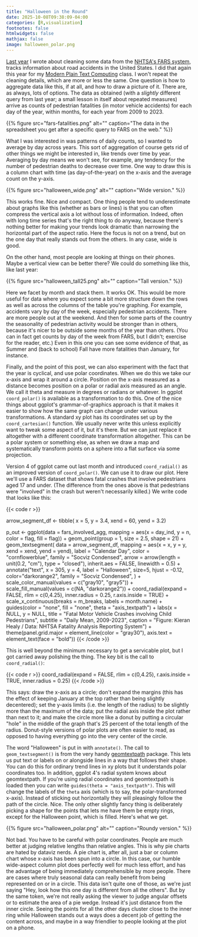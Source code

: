 ```yaml
---
title: "Halloween in the Round"
date: 2025-10-08T09:38:09-04:00
categories: [R,visualization]
footnotes: false
htmlwidgets: false
mathjax: false
image: halloween_polar.png
---
```



[Last year](https://kieranhealy.org/blog/archives/2024/10/12/halloween-data-cleaning/) I wrote about cleaning some data from the [NHTSA's FARS system](https://www.nhtsa.gov/research-data/fatality-analysis-reporting-system-fars), tracks information about road accidents in the United States. I did that again this year for my [Modern Plain Text Computing](https://mptc.io/) class. I won't repeat the cleaning details, which are more or less the same. One question is how to aggregate data like this, if at all, and how to draw a picture of it. There are, as always, lots of options. The data as obtained (with a _slightly_ different query from last year; a small lesson in itself about repeated measures) arrive as counts of pedestrian fatalities (in motor vehicle accidents) for each day of the year, within months, for each year from 2009 to 2023.

{{% figure src="fars-fatalities.png" alt="" caption="The data in the spreadsheet you get after a specific query to FARS on the web." %}}

What I was interested in was patterns of daily counts, so I wanted to average by day across years. This sort of aggregation  of course gets rid of other things we might be interested in, like trends over time by year. Averaging by day means we won't see, for example, any tendency for the number of pedestrian deaths to decrease over time. One way to draw this is a column chart with time (as day-of-the-year) on the x-axis and the average count on the y-axis. 

{{% figure src="halloween_wide.png" alt="" caption="Wide version." %}}

This works fine. Nice and compact. One thing people tend to underestimate about graphs like this (whether as bars or lines) is that you can often compress the vertical axis a lot without loss of information. Indeed, often with long time series that's the right thing to do anyway, because there's nothing better for making your trends look dramatic than narrowing the horizontal part of the aspect ratio. Here the focus is not on a trend, but on the one day that really stands out from the others. In any case, wide is good. 

On the other hand, most people are looking at things on their phones. Maybe a vertical view can be better there? We could do something like this, like last year:

{{% figure src="halloween_tall25.png" alt="" caption="Tall version." %}}

Here we facet by month and stack them. It works OK. This would be more useful for data where you expect some a bit more structure down the rows as well as across the columns of the table you're graphing. For example, accidents vary by day of the week, especially pedestrian accidents. There are more people out at the weekend. And then for some parts of the country the seasonality of pedestrian activity would be stronger than in others, because it's nicer to be outside some months of the year than others. (You can in fact get counts by day of the week from FARS, but I didn't; exercise for the reader, etc.) Even in this one you can see some evidence of that, as Summer and (back to school) Fall have more fatalities than January, for instance. 

Finally, and the point of this post, we can also experiment with the fact that the year is cyclical, and use polar coordinates. When we do this we take our x-axis and wrap it around a circle. Position on the x-axis measured as a distance becomes position on a polar or radial axis measured as an angle. We call it theta and measure in degrees or radians or whatever. In ggplot `coord_polar()` is available as a transformation to do this. One of the nice things about ggplot's grammar-of-graphics approach is that it makes it easier to show how the same graph can change under various transformations. A standard xy plot has its coordinates set up by the `coord_cartesian()` function. We usually never write this unless explicitly want to tweak some aspect of it, but it's there. But we can just replace it altogether with a different coordinate transformation altogether. This can be a polar system or something else, as when we draw a map and systematically transform points on a sphere into a flat surface via some projection. 

Version 4 of ggplot came out last month and introduced `coord_radial()` as an improved version of `coord_polar()`. We can use it to draw our plot. Here we'll use a FARS dataset that shows fatal crashes that involve pedestrians aged 17 and under. (The difference from the ones above is that pedestrians were "involved" in the crash but weren't necessarily killed.) We write code that looks like this:

{{< code r >}}

arrow_segment_df <- tibble(
  x = 5, y = 3.4, xend = 60, yend = 3.2)
  

p_out  <- ggplot(data = fars_involved_agg,
       mapping = aes(x = day_ind, y = n, color = flag, fill = flag)) +
    geom_point(group = 1, size = 2.5, shape = 21) +
    geom_textsegment(
      data = arrow_segment_df, 
      mapping = aes(x = x, y = y, xend = xend, yend = yend), 
      label = "Calendar Day", color = "cornflowerblue",
      family = "Socviz Condensed",
      arrow = arrow(length = unit(0.2, "cm"), type = "closed"), 
      inherit.aes = FALSE, linewidth = 0.5) + 
    annotate("text", x = 305, 
                y = 4, label = "Halloween", size=5, hjust = -0.12,
                color="darkorange2", family = "Socviz Condensed",
             ) + 
    scale_color_manual(values = c("gray10", "gray5")) +    
    scale_fill_manual(values = c(NA, "darkorange2")) + 
    coord_radial(expand = FALSE, rlim = c(0,4.25), inner.radius = 0.25, 
                 r.axis.inside = TRUE) + 
    scale_x_continuous(breaks = m_breaks, labels = month.name) +
    guides(color = "none", fill = "none", theta = "axis_textpath") + 
    labs(x = NULL,
         y = NULL,
         title = "Fatal Motor Vehicle Crashes involving Child Pedestrians",
         subtitle = "Daily Mean, 2009-2023",
         caption = "Figure: Kieran Healy / Data: NHTSA Fatality Analysis Reporting System") + 
  theme(panel.grid.major = element_line(color = "gray30"), 
        axis.text = element_text(face = "bold"))
{{< /code >}}


This is well beyond the minimum necessary to get a servicable plot, but I got carried away polishing the thing. The key bit is the call to `coord_radial()`:

{{< code r >}}
coord_radial(expand = FALSE, 
             rlim = c(0,4.25), 
             r.axis.inside = TRUE, 
             inner.radius = 0.25)
{{< /code >}}

This says: draw the x-axis as a circle; don't expand the margins (this has the effect of keeping January at the top rather than being slightly decentered); set the y-axis limits (i.e. the length of the radius) to be slightly more than the maximum of the data; put the radial axis inside the plot rather than next to it; and make the circle more like a donut by putting a circular "hole" in the middle of the graph that's 25 percent of the total length of the radius. Donut-style versions of polar plots are often easier to read, as opposed to having everything go into the very center of the circle. 

The word "Halloween" is put in with `annotate()`. The call to `geom_textsegment()` is from the very handy [geomtextpath](https://allancameron.github.io/geomtextpath/) package. This lets us put text or labels on or alongside lines in a way that follows their shape. You can do this for ordinary trend lines in xy plots but it understands polar coordinates too. In addition, ggplot 4's radial system knows about geomtextpath. If you're using radial coordinates and geomtextpath is loaded then you can write `guides(theta = "axis_textpath")`. This will change the labels of the `theta` axis (which is to say, the polar-transformed x-axis). Instead of sticking out horizontally they will pleasingly follow the path of the circle. Nice. The only other slightly fancy thing is deliberately picking a shape for the points that lets me have them be empty rings, except for the Halloween point, which is filled. Here's what we get.

{{% figure src="halloween_polar.png" alt="" caption="Roundy version." %}}

Not bad. You have to be careful with polar coordinates. People are much better at judging relative lengths than relative angles. This is why pie charts are hated by dataviz nerds. A pie chart is, after all, just a bar or column chart whose x-axis has been spun into a circle. In this case, our humble wide-aspect column plot does perfectly well for much less effort, and has the advantage of being immediately comprehensible by more people. There are cases where truly seasonal data can really benefit from being represented on or in a circle. This data isn't quite one of those, as we're just saying "Hey, look how this one day is different from all the others". But by the same token, we're not really asking the viewer to judge angular offsets or to estimate the area of a pie wedge. Instead it's just distance from the inner circle. Seeing the points for all the other days cluster close to the inner ring while Halloween stands out a ways does a decent job of getting the content across, and maybe in a way friendlier to people looking at the plot on a phone.  
